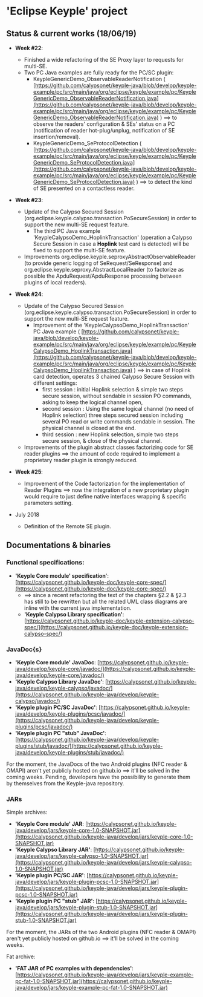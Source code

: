 # 'Eclipse Keyple' project 
## Status & current works (18/06/19)
- **Week #22**:
  - Finished a wide refactoring of the SE Proxy layer to requests for multi-SE.
  - Two PC Java examples are fully ready for the PC/SC plugin:
    - KeypleGenericDemo_ObservableReaderNotification ( [https://github.com/calypsonet/keyple-java/blob/develop/keyple-example/pc/src/main/java/org/eclipse/keyple/example/pc/KeypleGenericDemo_ObservableReaderNotification.java](https://github.com/calypsonet/keyple-java/blob/develop/keyple-example/pc/src/main/java/org/eclipse/keyple/example/pc/KeypleGenericDemo_ObservableReaderNotification.java) ) ==> to observe the readers' configuration & SEs' status on a PC (notification of reader hot-plug/unplug, notification of SE insertion/removal).
    - KeypleGenericDemo_SeProtocolDetection ( [https://github.com/calypsonet/keyple-java/blob/develop/keyple-example/pc/src/main/java/org/eclipse/keyple/example/pc/KeypleGenericDemo_SeProtocolDetection.java](https://github.com/calypsonet/keyple-java/blob/develop/keyple-example/pc/src/main/java/org/eclipse/keyple/example/pc/KeypleGenericDemo_SeProtocolDetection.java) ) ==> to detect the kind of SE presented on a contactless reader.

- **Week #23**:
  - Update of the Calypso Secured Session (org.eclipse.keyple.calypso.transaction.PoSecureSession) in order to support the new multi-SE request feature.
    - The third PC Java example 'KeypleCalypsoDemo_HoplinkTransaction' (operation a Calypso Secure Session in case a **Hoplink** test card is detected) will be fixed to support the multi-SE feature.
  - Improvements org.eclipse.keyple.seproxyAbstractObservableReader (to provide generic logging of SeRequest/SeResponse) and 
org.eclipse.keyple.seproxy.AbstractLocalReader (to factorize as possible the ApduRequest/ApduResponse processing between plugins of local readers).

- **Week #24**:
  - Update of the Calypso Secured Session (org.eclipse.keyple.calypso.transaction.PoSecureSession) in order to support the new multi-SE request feature.
    - Improvement of the 'KeypleCalypsoDemo_HoplinkTransaction' PC Java example ( [https://github.com/calypsonet/keyple-java/blob/develop/keyple-example/pc/src/main/java/org/eclipse/keyple/example/pc/KeypleCalypsoDemo_HoplinkTransaction.java](https://github.com/calypsonet/keyple-java/blob/develop/keyple-example/pc/src/main/java/org/eclipse/keyple/example/pc/KeypleCalypsoDemo_HoplinkTransaction.java) ) ==> in case of Hoplink card detection, operates 3 chained Calypso Secure Session with different settings:
      - first session : initial Hoplink selection & simple two steps secure session, without sendable in session PO commands, asking to keep the logical channel open,
      - second session : Using the same logical channel (no need of Hoplink selection) three steps secured session including several PO read or write commands sendable in session. The physical channel is closed at the end.
      - third session : new Hoplink selection, simple two steps secure session, & close of the physical channel.
  - Improvements of the plugin abstract classes factorizing code for SE reader plugins ==> the amount of code required to implement a proprietary reader plugin is strongly reduced.
- **Week #25**:
    - Improvement of the Code factorization for the implementation  of Reader Plugins ==> now the integration of a new proprietary plugin would require to just define native interfaces wrapping & specific parameters setting.

- July 2018
  - Definition of the Remote SE plugin.

## Documentations & binaries
### Functional specifications:

 - **'Keyple Core module' specification**': [https://calypsonet.github.io/keyple-doc/keyple-core-spec/](https://calypsonet.github.io/keyple-doc/keyple-core-spec/) 
   - ==> since a recent refactoring the text of the chapters §2.2 & §2.3 has still to be rewritten but all the related UML class diagrams are inline with the current java implementation.
   - **'Keyple Calypso Library specification'**: [https://calypsonet.github.io/keyple-doc/keyple-extension-calypso-spec/](https://calypsonet.github.io/keyple-doc/keyple-extension-calypso-spec/)

### JavaDoc{s}
- **'Keyple Core module' JavaDoc**: [https://calypsonet.github.io/keyple-java/develop/keyple-core/javadoc/](https://calypsonet.github.io/keyple-java/develop/keyple-core/javadoc/)
 - **'Keyple Calypso Library JavaDoc'**: [https://calypsonet.github.io/keyple-java/develop/keyple-calypso/javadoc/](https://calypsonet.github.io/keyple-java/develop/keyple-calypso/javadoc/)
 - **'Keyple plugin PC/SC JavaDoc'**: [https://calypsonet.github.io/keyple-java/develop/keyple-plugins/pcsc/javadoc/](https://calypsonet.github.io/keyple-java/develop/keyple-plugins/pcsc/javadoc/)
- **'Keyple plugin PC "stub" JavaDoc'**: [https://calypsonet.github.io/keyple-java/develop/keyple-plugins/stub/javadoc/](https://calypsonet.github.io/keyple-java/develop/keyple-plugins/stub/javadoc/)

For the moment, the JavaDocs of the two Android plugins (NFC reader & OMAPI) aren't yet publicly hosted on github.io ==> it'll be solved in the coming weeks. Pending, developers have the possibility to generate them by themselves from the Keyple-java repository.
 
### JARs
 Simple archives:
- **'Keyple Core module' JAR**:  [https://calypsonet.github.io/keyple-java/develop/jars/keyple-core-1.0-SNAPSHOT.jar](https://calypsonet.github.io/keyple-java/develop/jars/keyple-core-1.0-SNAPSHOT.jar)
 - **'Keyple Calypso Library JAR'**: [https://calypsonet.github.io/keyple-java/develop/jars/keyple-calypso-1.0-SNAPSHOT.jar](https://calypsonet.github.io/keyple-java/develop/jars/keyple-calypso-1.0-SNAPSHOT.jar)
 - **'Keyple plugin PC/SC JAR'**: [https://calypsonet.github.io/keyple-java/develop/jars/keyple-plugin-pcsc-1.0-SNAPSHOT.jar](https://calypsonet.github.io/keyple-java/develop/jars/keyple-plugin-pcsc-1.0-SNAPSHOT.jar)
- **'Keyple plugin PC "stub" JAR'**: [https://calypsonet.github.io/keyple-java/develop/jars/keyple-plugin-stub-1.0-SNAPSHOT.jar](https://calypsonet.github.io/keyple-java/develop/jars/keyple-plugin-stub-1.0-SNAPSHOT.jar)

For the moment, the JARs of the two Android plugins (NFC reader & OMAPI) aren't yet publicly hosted on github.io ==> it'll be solved in the coming weeks.

Fat archive:
- **'FAT JAR of PC examples with dependencies'**: [https://calypsonet.github.io/keyple-java/develop/jars/keyple-example-pc-fat-1.0-SNAPSHOT.jar](https://calypsonet.github.io/keyple-java/develop/jars/keyple-example-pc-fat-1.0-SNAPSHOT.jar)
